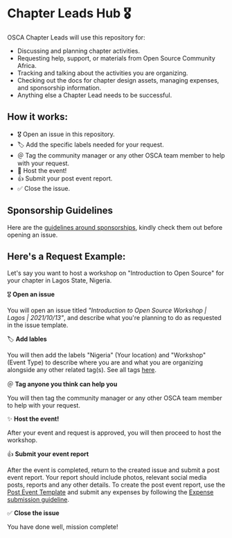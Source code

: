 # Chapter Leads Hub 🎖

OSCA Chapter Leads will use this repository for:

- Discussing and planning chapter activities.
- Requesting help, support, or materials from Open Source Community Africa. 
- Tracking and talking about the activities you are organizing.
- Checking out the docs for chapter design assets, managing expenses, and sponsorship information.
- Anything else a Chapter Lead needs to be successful.

## How it works:

- 🎖 Open an issue in this repository.
- 🏷 Add the specific labels needed for your request.
- ＠ Tag the community manager or any other OSCA team member to help with your request.
- 🎊 Host the event!
- 👍 Submit your post event report.
- ✅ Close the issue.

## Sponsorship Guidelines

Here are the [guidelines around sponsorships](/docs/sponsorship.md), kindly check them out before opening an issue.

## Here's a Request Example:

Let's say you want to host a workshop on "Introduction to Open Source" for your chapter in Lagos State, Nigeria.

🎖 **Open an issue**

You will open an issue titled *"Introduction to Open Source Workshop | Lagos | 2021/10/13"*, and describe what you're planning to do as requested in the issue template.

🏷 **Add lables**

You will then add the labels "Nigeria" (Your location) and "Workshop" (Event Type) to describe where you are and what you are organizing alongside any other related tag(s). See all tags [here](https://github.com/oscafrica/chapter-leads-hub/labels).


＠ **Tag anyone you think can help you**

You will then tag the community manager or any other OSCA team member to help with your request.

✨ **Host the event!**

After your event and request is approved, you will then proceed to host the workshop.

👍 **Submit your event report**

After the event is completed, return to the created issue and submit a post event report. Your report should include photos, relevant social media posts, reports and any other details. To create the post event report, use the [Post Event Template](/docs/post-event-template.md) and submit any expenses by following the [Expense submission guideline](/docs/expenses.md).

✅ **Close the issue**

You have done well, mission complete!

